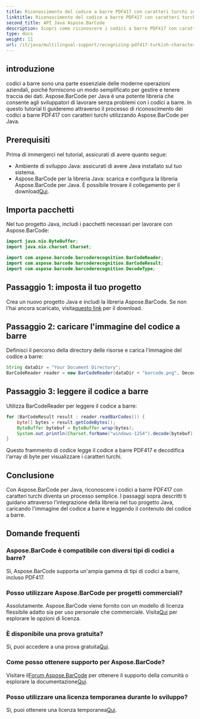 ```yaml
---
title: Riconoscimento del codice a barre PDF417 con caratteri turchi in Java
linktitle: Riconoscimento del codice a barre PDF417 con caratteri turchi
second_title: API Java Aspose.BarCode
description: Scopri come riconoscere i codici a barre PDF417 con caratteri turchi in Java utilizzando Aspose.BarCode. Facile integrazione e potenti funzionalità di decodifica.
type: docs
weight: 11
url: /it/java/multilingual-support/recognizing-pdf417-turkish-characters/
---
```


## introduzione

codici a barre sono una parte essenziale delle moderne operazioni aziendali, poiché forniscono un modo semplificato per gestire e tenere traccia dei dati. Aspose.BarCode per Java è una potente libreria che consente agli sviluppatori di lavorare senza problemi con i codici a barre. In questo tutorial ti guideremo attraverso il processo di riconoscimento dei codici a barre PDF417 con caratteri turchi utilizzando Aspose.BarCode per Java.

## Prerequisiti

Prima di immergerci nel tutorial, assicurati di avere quanto segue:

- Ambiente di sviluppo Java: assicurati di avere Java installato sul tuo sistema.
-  Aspose.BarCode per la libreria Java: scarica e configura la libreria Aspose.BarCode per Java. È possibile trovare il collegamento per il download[Qui](https://releases.aspose.com/barcode/java/).

## Importa pacchetti

Nel tuo progetto Java, includi i pacchetti necessari per lavorare con Aspose.BarCode:

```java
import java.nio.ByteBuffer;
import java.nio.charset.Charset;

import com.aspose.barcode.barcoderecognition.BarCodeReader;
import com.aspose.barcode.barcoderecognition.BarCodeResult;
import com.aspose.barcode.barcoderecognition.DecodeType;
```

## Passaggio 1: imposta il tuo progetto

 Crea un nuovo progetto Java e includi la libreria Aspose.BarCode. Se non l'hai ancora scaricato, visita[questo link](https://releases.aspose.com/barcode/java/) per il download.

## Passaggio 2: caricare l'immagine del codice a barre

Definisci il percorso della directory delle risorse e carica l'immagine del codice a barre:

```java
String dataDir = "Your Document Directory";
BarCodeReader reader = new BarCodeReader(dataDir + "barcode.png", DecodeType.PDF_417);
```

## Passaggio 3: leggere il codice a barre

Utilizza BarCodeReader per leggere il codice a barre:

```java
for (BarCodeResult result : reader.readBarCodes()) {
    byte[] bytes = result.getCodeBytes();
    ByteBuffer bytebuf = ByteBuffer.wrap(bytes);
    System.out.println(Charset.forName("windows-1254").decode(bytebuf).toString());
}
```

Questo frammento di codice legge il codice a barre PDF417 e decodifica l'array di byte per visualizzare i caratteri turchi.

## Conclusione

Con Aspose.BarCode per Java, riconoscere i codici a barre PDF417 con caratteri turchi diventa un processo semplice. I passaggi sopra descritti ti guidano attraverso l'integrazione della libreria nel tuo progetto Java, caricando l'immagine del codice a barre e leggendo il contenuto del codice a barre.

## Domande frequenti

### Aspose.BarCode è compatibile con diversi tipi di codici a barre?
Sì, Aspose.BarCode supporta un'ampia gamma di tipi di codici a barre, incluso PDF417.

### Posso utilizzare Aspose.BarCode per progetti commerciali?
 Assolutamente. Aspose.BarCode viene fornito con un modello di licenza flessibile adatto sia per uso personale che commerciale. Visita[Qui](https://purchase.aspose.com/buy) per esplorare le opzioni di licenza.

### È disponibile una prova gratuita?
 Sì, puoi accedere a una prova gratuita[Qui](https://releases.aspose.com/).

### Come posso ottenere supporto per Aspose.BarCode?
 Visitare il[Forum Aspose.BarCode](https://forum.aspose.com/c/barcode/13) per ottenere il supporto della comunità o esplorare la documentazione[Qui](https://reference.aspose.com/barcode/java/).

### Posso utilizzare una licenza temporanea durante lo sviluppo?
 Sì, puoi ottenere una licenza temporanea[Qui](https://purchase.aspose.com/temporary-license/).
